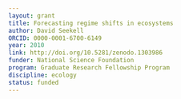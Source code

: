 ```yaml
---
layout: grant
title: Forecasting regime shifts in ecosystems
author: David Seekell
ORCID: 0000-0001-6700-6149
year: 2010
link: http://doi.org/10.5281/zenodo.1303986
funder: National Science Foundation
program: Graduate Research Fellowship Program
discipline: ecology
status: funded
---
```


